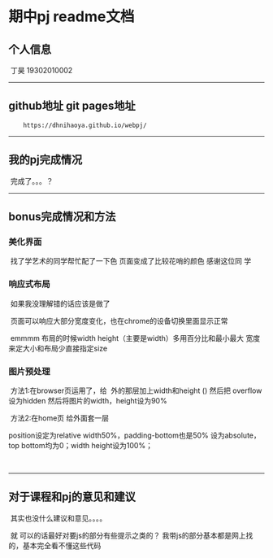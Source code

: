 # 期中pj readme文档

## 个人信息

​	丁昊 19302010002

---

## github地址 git pages地址


		https://dhnihaoya.github.io/webpj/
---



## 我的pj完成情况

​		完成了。。。？

---



## bonus完成情况和方法

### 美化界面

​			找了学艺术的同学帮忙配了一下色 页面变成了比较花哨的颜色 感谢这位同			学

### 响应式布局

​			如果我没理解错的话应该是做了

​			页面可以响应大部分宽度变化，也在chrome的设备切换里面显示正常

​			emmmm 布局的时候width height（主要是width）多用百分比和最小最大	宽度来定大小和布局少直接指定size

### 图片预处理

​			方法1:在browser页运用了，给 <img> 外的那层<td>加上width和height () 然后把	overflow设为hidden 然后将图片的width，height设为90% 

​			方法2:在home页 给<img>外面套一层<div> position设定为relative width50%，padding-bottom也是50% <img>设为absolute，top bottom均为0；width height设为100%；

​					

---



## 对于课程和pj的意见和建议

​	其实也没什么建议和意见。。。。

​	就 可以的话最好对要js的部分有些提示之类的？ 我带js的部分基本都是网上找的，基本完全看不懂这些代码

​	





​	



​		

### 



